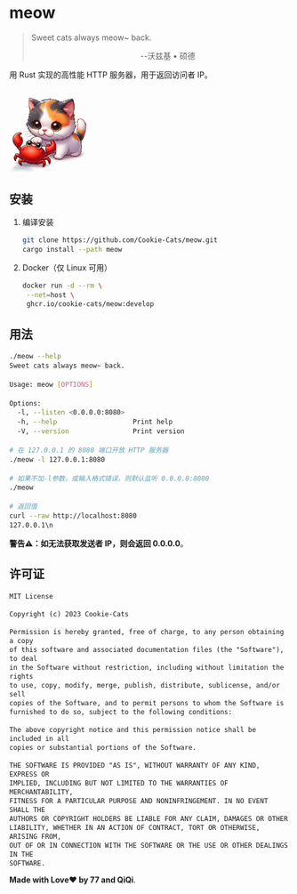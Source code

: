 # meow

> Sweet cats always meow~ back.
>
> &emsp;&emsp;&emsp;&emsp;&emsp;&emsp;&emsp;&emsp;&emsp;&emsp;&emsp;&emsp;&emsp;&emsp;--沃兹基 • 硕德

用 Rust 实现的高性能 HTTP 服务器，用于返回访问者 IP。

<img src="meow.png" width=30% height=30% />

## 安装

1. 编译安装

   ```bash
   git clone https://github.com/Cookie-Cats/meow.git
   cargo install --path meow
   ```

2. Docker（仅 Linux 可用）

   ```bash
   docker run -d --rm \
   	--net=host \
   	ghcr.io/cookie-cats/meow:develop
   ```

## 用法

```bash
./meow --help         
Sweet cats always meow~ back.

Usage: meow [OPTIONS]

Options:
  -l, --listen <0.0.0.0:8080>  
  -h, --help                   Print help
  -V, --version                Print version
 
# 在 127.0.0.1 的 8080 端口开放 HTTP 服务器
./meow -l 127.0.0.1:8080

# 如果不加-l参数，或输入格式错误，则默认监听 0.0.0.0:8080
./meow

# 返回值
curl --raw http://localhost:8080
127.0.0.1\n
```

**警告⚠️：如无法获取发送者 IP，则会返回 0.0.0.0**。

## 许可证

```
MIT License

Copyright (c) 2023 Cookie-Cats

Permission is hereby granted, free of charge, to any person obtaining a copy
of this software and associated documentation files (the "Software"), to deal
in the Software without restriction, including without limitation the rights
to use, copy, modify, merge, publish, distribute, sublicense, and/or sell
copies of the Software, and to permit persons to whom the Software is
furnished to do so, subject to the following conditions:

The above copyright notice and this permission notice shall be included in all
copies or substantial portions of the Software.

THE SOFTWARE IS PROVIDED "AS IS", WITHOUT WARRANTY OF ANY KIND, EXPRESS OR
IMPLIED, INCLUDING BUT NOT LIMITED TO THE WARRANTIES OF MERCHANTABILITY,
FITNESS FOR A PARTICULAR PURPOSE AND NONINFRINGEMENT. IN NO EVENT SHALL THE
AUTHORS OR COPYRIGHT HOLDERS BE LIABLE FOR ANY CLAIM, DAMAGES OR OTHER
LIABILITY, WHETHER IN AN ACTION OF CONTRACT, TORT OR OTHERWISE, ARISING FROM,
OUT OF OR IN CONNECTION WITH THE SOFTWARE OR THE USE OR OTHER DEALINGS IN THE
SOFTWARE.
```

**Made with Love❤️ by 77 and QiQi**.
